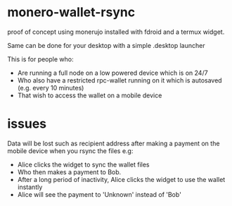 # monero-wallet-rsync
proof of concept using monerujo installed with fdroid and a termux widget. 

Same can be done for your desktop with a simple .desktop launcher 

This is for people who:
- Are running a full node on a low powered device which is on 24/7
- Who also have a restricted rpc-wallet running on it which is autosaved (e.g. every 10 minutes)
- That wish to access the wallet on a mobile device

# issues

Data will be lost such as recipient address after making a payment on the mobile device when you rsync the files e.g:
- Alice clicks the widget to sync the wallet files
- Who then makes a payment to Bob.
- After a long period of inactivity, Alice clicks the widget to use the wallet instantly
- Alice will see the payment to 'Unknown' instead of 'Bob'  
